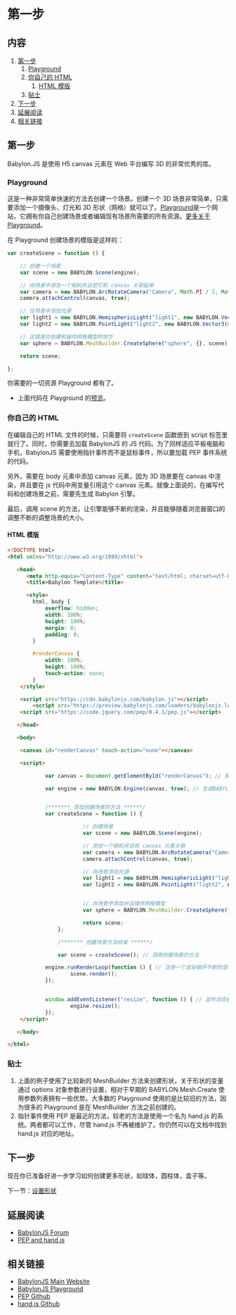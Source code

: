 # 第一步

## 内容

1. [第一步](#第一步)
   1. [Playground](#Playground)
   2. [你自己的 HTML](#你自己的HTML)
      1. [HTML 模版](#HTML模版)
   3. [贴士](#贴士)
2. [下一步](#下一步)
3. [延展阅读](#延展阅读)
4. [相关链接](#相关链接)

## 第一步

Babylon.JS 是使用 H5 canvas 元素在 Web 平台编写 3D 的非常优秀的库。

### Playground

这是一种非常简单快速的方法去创建一个场景。创建一个 3D 场景非常简单，只需要添加一个摄像头、灯光和 3D 形状（网格）就可以了。[Playground]是一个网站，它拥有你自己创建场景或者编辑现有场景所需要的所有资源。[更多关于 Playground](http://doc.babylonjs.com/features/Playground)。

在 Playground 创建场景的模版是这样的：

```js
var createScene = function () {

    // 创建一个场景
    var scene = new BABYLON.Scene(engine);

    // 向场景中添加一个相机并且把它和 canvas 关联起来
    var camera = new BABYLON.ArcRotateCamera("Camera", Math.PI / 2, Math.PI / 2, 2, BABYLON.Vector3.Zero(), scene);
    camera.attachControl(canvas, true);

    // 往场景中添加光源
    var light1 = new BABYLON.HemisphericLight("light1", new BABYLON.Vector3(1, 1, 0), scene);
    var light2 = new BABYLON.PointLight("light2", new BABYLON.Vector3(0, 1, -1), scene);

    // 这就是你创建和操作网格模型的地方
    var sphere = BABYLON.MeshBuilder.CreateSphere("sphere", {}, scene);

    return scene;

};
```

你需要的一切资源 Playground 都有了。

- 上面代码在 Playground 的[预览](http://www.babylonjs-playground.com/#WG9OY#1)。

### 你自己的 HTML

在编辑自己的 HTML 文件的时候，只需要将 `createScene` 函数嵌到 script 标签里就行了。同时，你需要去加载 BabylonJS 的 JS 代码。为了同样适应平板电脑和手机，BabylonJS 需要使用指针事件而不是鼠标事件，所以要加载 PEP 事件系统的代码。

另外，需要在 body 元素中添加 canvas 元素，因为 3D 场景要在 canvas 中渲染，并且要在 js 代码中用变量引用这个 canvas 元素。就像上面说的，在编写代码和创建场景之前，需要先生成 Babylon 引擎。

最后，调用 scene 的方法，让引擎能够不断的渲染，并且能够随着浏览器窗口的调整不断的调整场景的大小。

#### HTML 模版

```html
<!DOCTYPE html>
<html xmlns="http://www.w3.org/1999/xhtml">

   <head>
      <meta http-equiv="Content-Type" content="text/html; charset=utf-8"/>
      <title>Babylon Template</title>

      <style>
        html, body {
            overflow: hidden;
            width: 100%;
            height: 100%;
            margin: 0;
            padding: 0;
        }

        #renderCanvas {
            width: 100%;
            height: 100%;
            touch-action: none;
        }
    </style>

    <script src="https://cdn.babylonjs.com/babylon.js"></script>
        <script src="https://preview.babylonjs.com/loaders/babylonjs.loaders.min.js"></script>
    <script src="https://code.jquery.com/pep/0.4.1/pep.js"></script>

   </head>

   <body>

    <canvas id="renderCanvas" touch-action="none"></canvas>

    <script>

            var canvas = document.getElementById("renderCanvas"); // 获取 canvas 元素

            var engine = new BABYLON.Engine(canvas, true); // 生成BABYLON 3D 引擎


            /******* 添加创建场景的方法 ******/
            var createScene = function () {

                        // 创建场景
                        var scene = new BABYLON.Scene(engine);

                        // 添加一个相机并且和 canvas 元素关联
                        var camera = new BABYLON.ArcRotateCamera("Camera", Math.PI / 2, Math.PI / 2, 2, BABYLON.Vector3.Zero(), scene);
                        camera.attachControl(canvas, true);

                        // 向场景添加光源
                        var light1 = new BABYLON.HemisphericLight("light1", new BABYLON.Vector3(1, 1, 0), scene);
                        var light2 = new BABYLON.PointLight("light2", new BABYLON.Vector3(0, 1, -1), scene);


                        // 向场景中添加并且操作网格模型
                        var sphere = BABYLON.MeshBuilder.CreateSphere("sphere", {diameter:2}, scene);

                        return scene;
                };

                /******* 创建场景方法结束 ******/    

                var scene = createScene(); // 调用创建场景的方法

            engine.runRenderLoop(function () { // 注册一个渲染循环不断的渲染场景
                    scene.render();
            });


            window.addEventListener("resize", function () { // 监听浏览器/canvas 的 resize 事件
                    engine.resize();
            });
    </script>

   </body>

</html>
```

### 贴士

1. 上面的例子使用了比较新的 MeshBuilder 方法来创建形状，关于形状的变量通过 options 对象参数进行设置，相对于早期的 BABYLON.Mesh.Create 使用参数列表拥有一些优势。大多数的 Playground 使用的是比较旧的方法，因为很多的 Playground 是在 MeshBuilder 方法之前创建的。
2. 指针事件使用 PEP 是最近的方法，较老的方法是使用一个名为 hand.js 的系统。两者都可以工作，尽管 hand.js 不再被维护了。你仍然可以在文档中找到 hand.js 对应的地址。

## 下一步

现在你已准备好进一步学习如何创建更多形状，如球体，圆柱体，盒子等。

下一节：[设置形状](./set-shapes.md)

## 延展阅读

- [BabylonJS Forum](http://www.html5gamedevs.com/forum/16-babylonjs) 
- [PEP and hand.js](http://www.html5gamedevs.com/topic/22474-how-does-babylonjs-get-pointer-events-working/#comment-127993)

## 相关链接

- [BabylonJS Main Website](http://www.babylonjs.com/) 
- [BabylonJS Playground](http://babylonjs-playground.com/) 
- [PEP Github](https://github.com/jquery/PEP) 
- [hand.js Github](https://github.com/Deltakosh/handjs)

[Playground]: http://doc.babylonjs.com/features/Playground